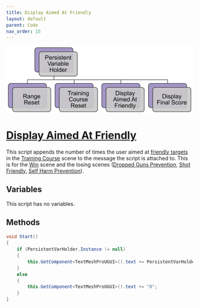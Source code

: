 ```yaml
---
title: Display Aimed At Friendly
layout: default
parent: Code
nav_order: 15
---
```


![](./PersistentVarHolderHierarchy.png)
# [Display Aimed At Friendly](https://github.com/joshberger5/Temptare/blob/second/Assets/DisplayAimedAtFriendly.cs)
This script appends the number of times the user aimed at [friendly targets](../prefabs.html#body) in the [Training Course](../Scenes/trainingCourse.html) scene to the message the script is attached to. This is for the [Win](../Scenes/win.html) scene and the losing scenes ([Dropped Guns Prevention](../Scenes/droppedGunsPrevention.html), [Shot Friendly](../Scenes/shotFriendly.html), [Self Harm Prevention](../Scenes/selfHarmPrevention.html)).

## Variables
This script has no variables.

## Methods
```csharp
void Start()
{   
    if (PersistentVarHolder.Instance != null)
    {
        this.GetComponent<TextMeshProUGUI>().text += PersistentVarHolder.Instance.aimedAtFriendlyCount.ToString();
    }
    else
    {
        this.GetComponent<TextMeshProUGUI>().text += "0";
    }
}
```


